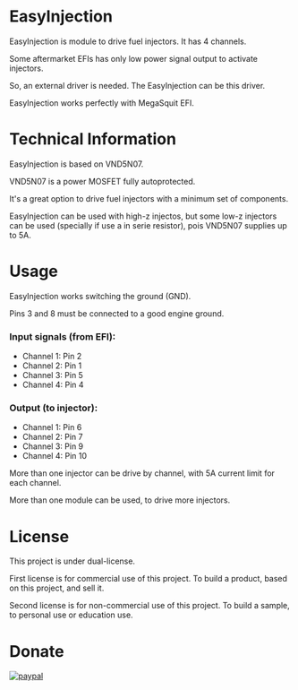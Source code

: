 # EasyInjection
EasyInjection is module to drive fuel injectors. It has 4 channels.

Some aftermarket EFIs has only low power signal output to activate injectors.

So, an external driver is needed. The EasyInjection can be this driver.

EasyInjection works perfectly with MegaSquit EFI.

# Technical Information
EasyInjection is based on VND5N07.

VND5N07 is a power MOSFET fully autoprotected. 

It's a great option to drive fuel injectors with a minimum set of components.

EasyInjection can be used with high-z injectos, but some low-z injectors can be used (specially if use a in serie resistor), pois VND5N07 supplies up to 5A.

# Usage
EasyInjection works switching the ground (GND).

Pins 3 and 8 must be connected to a good engine ground.

### Input signals (from EFI):

- Channel 1: Pin 2
- Channel 2: Pin 1
- Channel 3: Pin 5
- Channel 4: Pin 4

### Output (to injector):

- Channel 1: Pin 6
- Channel 2: Pin 7
- Channel 3: Pin 9
- Channel 4: Pin 10


More than one injector can be drive by channel, with 5A current limit for each channel.

More than one module can be used, to drive more injectors.



# License
This project is under dual-license.

First license is for commercial use of this project. To build a product, based on this project, and sell it.

Second license is for non-commercial use of this project. To build a sample, to personal use or education use.

# Donate
[![paypal](https://www.paypalobjects.com/en_US/i/btn/btn_donateCC_LG.gif)](https://www.paypal.com/cgi-bin/webscr?cmd=_donations&business=B875H7TZRFDBL&lc=BR&item_name=DDO%20Engineering&currency_code=USD&bn=PP%2dDonationsBF%3abtn_donateCC_LG%2egif%3aNonHosted)

